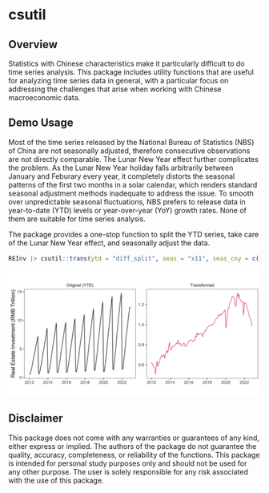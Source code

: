 # csutil

## Overview

Statistics with Chinese characteristics make it particularly difficult to do
time series analysis. This package includes utility functions that are useful
for analyzing time series data in general, with a particular focus on addressing
the challenges that arise when working with Chinese macroeconomic data.

## Demo Usage

Most of the time series released by the National Bureau of Statistics (NBS) of
China are not seasonally adjusted, therefore consecutive observations are not
directly comparable. The Lunar New Year effect further complicates the problem.
As the Lunar New Year holiday falls arbitrarily between January and Feburary
every year, it completely distorts the seasonal patterns of the first two months
in a solar calendar, which renders standard seasonal adjustment methods
inadequate to address the issue. To smooth over unpredictable seasonal
fluctuations, NBS prefers to release data in year-to-date (YTD) levels or
year-over-year (YoY) growth rates. None of them are suitable for time series
analysis. 

The package provides a one-stop function to split the YTD series, take care of
the Lunar New Year effect, and seasonally adjust the data. 

```r
REInv |> csutil::trans(ytd = "diff_split", seas = "x11", seas_cny = c(-7,7)) 
```

![](./inst/images/DEMO.png)

## Disclaimer

This package does not come with any warranties or guarantees of any kind, either
express or implied. The authors of the package do not guarantee the quality,
accuracy, completeness, or reliability of the functions. This package is
intended for personal study purposes only and should not be used for any other
purpose. The user is solely responsible for any risk associated with the use of
this package.
